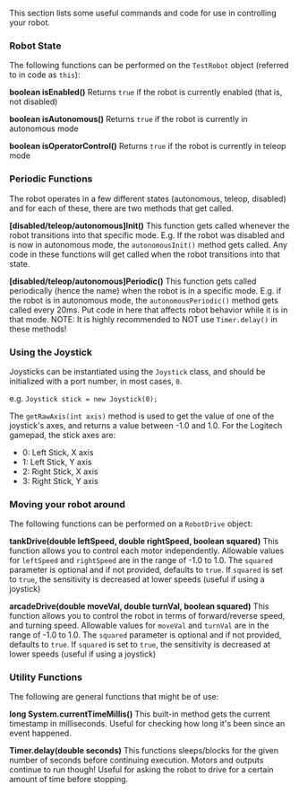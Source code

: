 This section lists some useful commands and code for use in controlling your robot.

### Robot State
The following functions can be performed on the `TestRobot` object (referred to in code as `this`):

**boolean isEnabled()**
Returns `true` if the robot is currently enabled (that is, not disabled)

**boolean isAutonomous()**
Returns `true` if the robot is currently in autonomous mode

**boolean isOperatorControl()**
Returns `true` if the robot is currently in teleop mode

### Periodic Functions
The robot operates in a few different states (autonomous, teleop, disabled) and for each of these, there are two methods that get called.

**[disabled/teleop/autonomous]Init()**
This function gets called whenever the robot transitions into that specific mode. E.g. If the robot was disabled and is now in autonomous mode, the `autonomousInit()` method gets called. Any code in these functions will get called when the robot transitions into that state.

**[disabled/teleop/autonomous]Periodic()**
This function gets called periodically (hence the name) when the robot is in a specific mode. E.g. if the robot is in autonomous mode, the `autonomousPeriodic()` method gets called every 20ms. Put code in here that affects robot behavior while it is in that mode. NOTE: It is highly recommended to NOT use `Timer.delay()` in these methods!

### Using the Joystick
Joysticks can be instantiated using the `Joystick` class, and should be initialized with a port number, in most cases, `0`.

e.g. `Joystick stick = new Joystick(0);`

The `getRawAxis(int axis)` method is used to get the value of one of the joystick's axes, and returns a value between -1.0 and 1.0. For the Logitech gamepad, the stick axes are:

- 0: Left Stick, X axis
- 1: Left Stick, Y axis
- 2: Right Stick, X axis
- 3: Right Stick, Y axis

### Moving your robot around
The following functions can be performed on a `RobotDrive` object:

**tankDrive(double leftSpeed, double rightSpeed, boolean squared)**
This function allows you to control each motor independently. Allowable values for `leftSpeed` and `rightSpeed` are in the range of -1.0 to 1.0. The `squared` parameter is optional and if not provided, defaults to `true`. If `squared` is set to `true`, the sensitivity is decreased at lower speeds (useful if using a joystick)

**arcadeDrive(double moveVal, double turnVal, boolean squared)**
This function allows you to control the robot in terms of forward/reverse speed, and turning speed. Allowable values for `moveVal` and `turnVal` are in the range of -1.0 to 1.0. The `squared` parameter is optional and if not provided, defaults to `true`. If `squared` is set to `true`, the sensitivity is decreased at lower speeds (useful if using a joystick)

### Utility Functions
The following are general functions that might be of use:

**long System.currentTimeMillis()**
This built-in method gets the current timestamp in milliseconds. Useful for checking how long it's been since an event happened.

**Timer.delay(double seconds)**
This functions sleeps/blocks for the given number of seconds before continuing execution. Motors and outputs continue to run though! Useful for asking the robot to drive for a certain amount of time before stopping.
